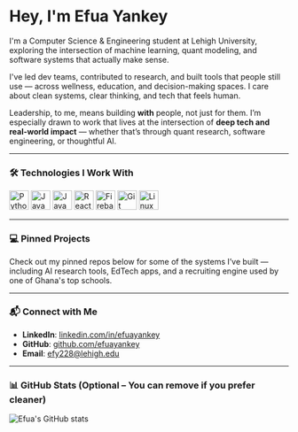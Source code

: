 # Hey, I'm Efua Yankey

I'm a Computer Science & Engineering student at Lehigh University, exploring the intersection of machine learning, quant modeling, and software systems that actually make sense.

I've led dev teams, contributed to research, and built tools that people still use — across wellness, education, and decision-making spaces. I care about clean systems, clear thinking, and tech that feels human.

Leadership, to me, means building **with** people, not just for them. I’m especially drawn to work that lives at the intersection of **deep tech and real-world impact** — whether that’s through quant research, software engineering, or thoughtful AI.

---

### 🛠️ Technologies I Work With

<p align="left">
  <img src="https://cdn.jsdelivr.net/gh/devicons/devicon/icons/python/python-original.svg" width="35" alt="Python" />
  <img src="https://cdn.jsdelivr.net/gh/devicons/devicon/icons/java/java-original.svg" width="35" alt="Java" />
  <img src="https://cdn.jsdelivr.net/gh/devicons/devicon/icons/javascript/javascript-original.svg" width="35" alt="JavaScript" />
  <img src="https://cdn.jsdelivr.net/gh/devicons/devicon/icons/react/react-original.svg" width="35" alt="React" />
  <img src="https://cdn.jsdelivr.net/gh/devicons/devicon/icons/firebase/firebase-plain.svg" width="35" alt="Firebase" />
  <img src="https://cdn.jsdelivr.net/gh/devicons/devicon/icons/git/git-original.svg" width="35" alt="Git" />
  <img src="https://cdn.jsdelivr.net/gh/devicons/devicon/icons/linux/linux-original.svg" width="35" alt="Linux" />
</p>

---

### 💻 Pinned Projects

Check out my pinned repos below for some of the systems I’ve built — including AI research tools, EdTech apps, and a recruiting engine used by one of Ghana's top schools.

---

### 📬 Connect with Me

- **LinkedIn**: [linkedin.com/in/efuayankey](https://linkedin.com/in/efuayankey)
- **GitHub**: [github.com/efuayankey](https://github.com/efuayankey)
- **Email**: efy228@lehigh.edu

---

### 📊 GitHub Stats (Optional – You can remove if you prefer cleaner)

![Efua's GitHub stats](https://github-readme-stats.vercel.app/api?username=efuayankey&show_icons=true&hide_border=true&count_private=true&theme=default)
